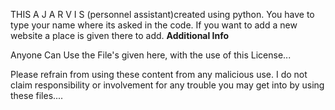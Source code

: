 THIS A J A R V I S (personnel assistant)created using python.
You have to type your name where its asked in the code.
If you want to add a new website a place is given there to add.
<strong>Additional Info</strong>
<p>Anyone Can Use the File's given here, with the use of this License...</p>
<p>Please refrain from using these content from any malicious use. I do not claim responsibility or involvement for any trouble you may get into by using these files....</p>
